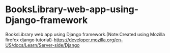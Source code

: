 # BooksLibrary-web-app-using-Django-framework
BooksLibrary web app using Django framework.(Note:Created using Mozilla firefox django tutorial)-https://developer.mozilla.org/en-US/docs/Learn/Server-side/Django
